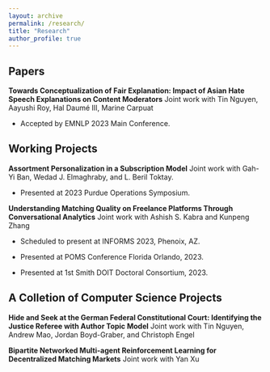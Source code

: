 ```yaml
---
layout: archive
permalink: /research/
title: "Research"
author_profile: true
---
```


## Papers

**Towards Conceptualization of Fair Explanation: Impact of Asian Hate Speech Explanations on Content Moderators** Joint work with Tin Nguyen, Aayushi Roy, Hal Daumé III, Marine Carpuat

* Accepted by EMNLP 2023 Main Conference.

## Working Projects
**Assortment Personalization in a Subscription Model** Joint work with Gah-Yi Ban, Wedad J. Elmaghraby, and L. Beril Toktay.

 * Presented at 2023 Purdue Operations Symposium. 

**Understanding Matching Quality on Freelance Platforms Through Conversational Analytics** Joint work with Ashish S. Kabra and Kunpeng Zhang

 * Scheduled to present at INFORMS 2023, Phenoix, AZ.

 * Presented at POMS Conference Florida Orlando, 2023. 

 * Presented at 1st Smith DOIT Doctoral Consortium, 2023.

## A Colletion of Computer Science Projects

**Hide and Seek at the German Federal Constitutional Court: Identifying the Justice Referee with Author Topic Model** Joint work with Tin Nguyen, Andrew Mao, Jordan Boyd-Graber, and Christoph Engel 

**Bipartite Networked Multi-agent Reinforcement Learning for Decentralized Matching Markets** Joint work with Yan Xu


